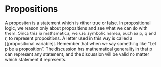 # Propositions
A propositon is a statement which is either true or false. In propositional logic, we reason only about propositions and see what we can do with them. Since this is mathematics, we use symbolic names, such as p, q and r, to represent propositions. A letter used in this way is called a [[propositional variable]]. Remember that when we say something like “Let p be a proposition”. The discussion has mathematical generality in that p can represent any statement, and the discussion will be valid no matter which statement it represents. 